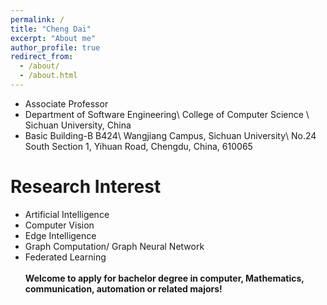 ```yaml
---
permalink: /
title: "Cheng Dai"
excerpt: "About me"
author_profile: true
redirect_from: 
  - /about/
  - /about.html
---
```


* Associate Professor
* Department of Software Engineering\\
College of Computer Science \\
Sichuan University, China
* Basic Building-B B424\\
Wangjiang Campus, Sichuan University\\
No.24 South Section 1, Yihuan Road, Chengdu, China, 610065


Research Interest
======
* Artificial Intelligence
* Computer Vision
* Edge Intelligence
* Graph Computation/ Graph Neural Network
* Federated Learning
<br/><br/>**Welcome to apply for bachelor degree in computer, Mathematics, communication, automation or related majors!**
